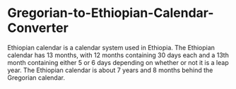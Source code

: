 # Gregorian-to-Ethiopian-Calendar-Converter
Ethiopian calendar is a calendar system used in Ethiopia. The Ethiopian calendar has 13 months, with 12 months containing 30 days each and a 13th month containing either 5 or 6 days depending on whether or not it is a leap year. The Ethiopian calendar is about 7 years and 8 months behind the Gregorian calendar.
